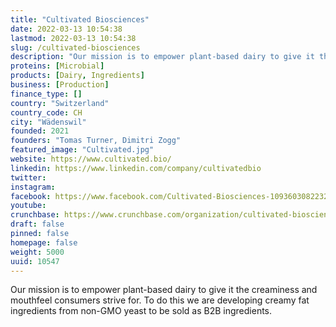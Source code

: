 ```yaml
---
title: "Cultivated Biosciences"
date: 2022-03-13 10:54:38
lastmod: 2022-03-13 10:54:38
slug: /cultivated-biosciences
description: "Our mission is to empower plant-based dairy to give it the creaminess and mouthfeel consumers strive for. To do this we are developing creamy fat ingredients from non-GMO yeast to be sold as B2B ingredients."
proteins: [Microbial]
products: [Dairy, Ingredients]
business: [Production]
finance_type: []
country: "Switzerland"
country_code: CH
city: "Wädenswil"
founded: 2021
founders: "Tomas Turner, Dimitri Zogg"
featured_image: "Cultivated.jpg"
website: https://www.cultivated.bio/
linkedin: https://www.linkedin.com/company/cultivatedbio
twitter: 
instagram: 
facebook: https://www.facebook.com/Cultivated-Biosciences-109360308223297
youtube: 
crunchbase: https://www.crunchbase.com/organization/cultivated-biosciences
draft: false
pinned: false
homepage: false
weight: 5000
uuid: 10547
---
```

Our mission is to empower plant-based dairy to give it the creaminess and mouthfeel consumers strive for. To do this we are developing creamy fat ingredients from non-GMO yeast to be sold as B2B ingredients.
